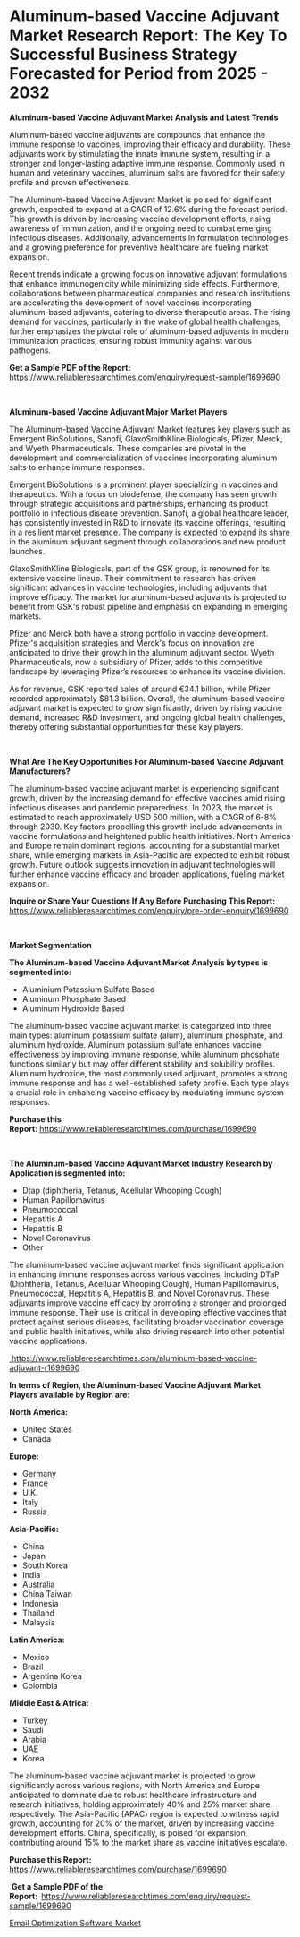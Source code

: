 <p><h1>Aluminum-based Vaccine Adjuvant Market Research Report: The Key To Successful Business Strategy Forecasted for Period from 2025 - 2032</h1></p><p><strong>Aluminum-based Vaccine Adjuvant Market Analysis and Latest Trends</strong></p>
<p><p>Aluminum-based vaccine adjuvants are compounds that enhance the immune response to vaccines, improving their efficacy and durability. These adjuvants work by stimulating the innate immune system, resulting in a stronger and longer-lasting adaptive immune response. Commonly used in human and veterinary vaccines, aluminum salts are favored for their safety profile and proven effectiveness.</p><p>The Aluminum-based Vaccine Adjuvant Market is poised for significant growth, expected to expand at a CAGR of 12.6% during the forecast period. This growth is driven by increasing vaccine development efforts, rising awareness of immunization, and the ongoing need to combat emerging infectious diseases. Additionally, advancements in formulation technologies and a growing preference for preventive healthcare are fueling market expansion.</p><p>Recent trends indicate a growing focus on innovative adjuvant formulations that enhance immunogenicity while minimizing side effects. Furthermore, collaborations between pharmaceutical companies and research institutions are accelerating the development of novel vaccines incorporating aluminum-based adjuvants, catering to diverse therapeutic areas. The rising demand for vaccines, particularly in the wake of global health challenges, further emphasizes the pivotal role of aluminum-based adjuvants in modern immunization practices, ensuring robust immunity against various pathogens.</p></p>
<p><strong>Get a Sample PDF of the Report:&nbsp;</strong> <a href="https://www.reliableresearchtimes.com/enquiry/request-sample/1699690?utm_campaign=3518&utm_medium=2&utm_source=Github&utm_content=ia&utm_term=27032025&utm_id=aluminum-based-vaccine-adjuvant">https://www.reliableresearchtimes.com/enquiry/request-sample/1699690</a></p>
<p>&nbsp;</p>
<p><strong>Aluminum-based Vaccine Adjuvant Major Market Players</strong></p>
<p><p>The Aluminum-based Vaccine Adjuvant Market features key players such as Emergent BioSolutions, Sanofi, GlaxoSmithKline Biologicals, Pfizer, Merck, and Wyeth Pharmaceuticals. These companies are pivotal in the development and commercialization of vaccines incorporating aluminum salts to enhance immune responses.</p><p>Emergent BioSolutions is a prominent player specializing in vaccines and therapeutics. With a focus on biodefense, the company has seen growth through strategic acquisitions and partnerships, enhancing its product portfolio in infectious disease prevention. Sanofi, a global healthcare leader, has consistently invested in R&D to innovate its vaccine offerings, resulting in a resilient market presence. The company is expected to expand its share in the aluminum adjuvant segment through collaborations and new product launches.</p><p>GlaxoSmithKline Biologicals, part of the GSK group, is renowned for its extensive vaccine lineup. Their commitment to research has driven significant advances in vaccine technologies, including adjuvants that improve efficacy. The market for aluminum-based adjuvants is projected to benefit from GSK's robust pipeline and emphasis on expanding in emerging markets.</p><p>Pfizer and Merck both have a strong portfolio in vaccine development. Pfizer's acquisition strategies and Merck's focus on innovation are anticipated to drive their growth in the aluminum adjuvant sector. Wyeth Pharmaceuticals, now a subsidiary of Pfizer, adds to this competitive landscape by leveraging Pfizer’s resources to enhance its vaccine division.</p><p>As for revenue, GSK reported sales of around €34.1 billion, while Pfizer recorded approximately $81.3 billion. Overall, the aluminum-based vaccine adjuvant market is expected to grow significantly, driven by rising vaccine demand, increased R&D investment, and ongoing global health challenges, thereby offering substantial opportunities for these key players.</p></p>
<p>&nbsp;</p>
<p><strong>What Are The Key Opportunities For Aluminum-based Vaccine Adjuvant Manufacturers?</strong></p>
<p><p>The aluminum-based vaccine adjuvant market is experiencing significant growth, driven by the increasing demand for effective vaccines amid rising infectious diseases and pandemic preparedness. In 2023, the market is estimated to reach approximately USD 500 million, with a CAGR of 6-8% through 2030. Key factors propelling this growth include advancements in vaccine formulations and heightened public health initiatives. North America and Europe remain dominant regions, accounting for a substantial market share, while emerging markets in Asia-Pacific are expected to exhibit robust growth. Future outlook suggests innovation in adjuvant technologies will further enhance vaccine efficacy and broaden applications, fueling market expansion.</p></p>
<p><strong>Inquire or Share Your Questions If Any Before Purchasing This Report:</strong> <a href="https://www.reliableresearchtimes.com/enquiry/pre-order-enquiry/1699690?utm_campaign=3518&utm_medium=2&utm_source=Github&utm_content=ia&utm_term=27032025&utm_id=aluminum-based-vaccine-adjuvant">https://www.reliableresearchtimes.com/enquiry/pre-order-enquiry/1699690</a></p>
<p>&nbsp;</p>
<p><strong>Market Segmentation</strong></p>
<p><strong>The Aluminum-based Vaccine Adjuvant Market Analysis by types is segmented into:</strong></p>
<p><ul><li>Aluminium Potassium Sulfate Based</li><li>Aluminum Phosphate Based</li><li>Aluminum Hydroxide Based</li></ul></p>
<p><p>The aluminum-based vaccine adjuvant market is categorized into three main types: aluminum potassium sulfate (alum), aluminum phosphate, and aluminum hydroxide. Aluminum potassium sulfate enhances vaccine effectiveness by improving immune response, while aluminum phosphate functions similarly but may offer different stability and solubility profiles. Aluminum hydroxide, the most commonly used adjuvant, promotes a strong immune response and has a well-established safety profile. Each type plays a crucial role in enhancing vaccine efficacy by modulating immune system responses.</p></p>
<p><strong>Purchase this Report:&nbsp;</strong><a href="https://www.reliableresearchtimes.com/purchase/1699690?utm_campaign=3518&utm_medium=2&utm_source=Github&utm_content=ia&utm_term=27032025&utm_id=aluminum-based-vaccine-adjuvant">https://www.reliableresearchtimes.com/purchase/1699690</a></p>
<p>&nbsp;</p>
<p><strong>The Aluminum-based Vaccine Adjuvant Market Industry Research by Application is segmented into:</strong></p>
<p><ul><li>Dtap (diphtheria, Tetanus, Acellular Whooping Cough)</li><li>Human Papillomavirus</li><li>Pneumococcal</li><li>Hepatitis A</li><li>Hepatitis B</li><li>Novel Coronavirus</li><li>Other</li></ul></p>
<p><p>The aluminum-based vaccine adjuvant market finds significant application in enhancing immune responses across various vaccines, including DTaP (Diphtheria, Tetanus, Acellular Whooping Cough), Human Papillomavirus, Pneumococcal, Hepatitis A, Hepatitis B, and Novel Coronavirus. These adjuvants improve vaccine efficacy by promoting a stronger and prolonged immune response. Their use is critical in developing effective vaccines that protect against serious diseases, facilitating broader vaccination coverage and public health initiatives, while also driving research into other potential vaccine applications.</p></p>
<p><a href="https://www.reliableresearchtimes.com/aluminum-based-vaccine-adjuvant-r1699690?utm_campaign=3518&utm_medium=2&utm_source=Github&utm_content=ia&utm_term=27032025&utm_id=aluminum-based-vaccine-adjuvant">&nbsp;https://www.reliableresearchtimes.com/aluminum-based-vaccine-adjuvant-r1699690</a></p>
<p><strong>In terms of Region, the Aluminum-based Vaccine Adjuvant Market Players available by Region are:</strong></p>
<p>
    <p> <strong> North America: </strong>
        <ul>
            <li>United States</li>
            <li>Canada</li>
        </ul>
        </p> 
    <p> <strong> Europe: </strong>
        <ul>
            <li>Germany</li>
            <li>France</li>
            <li>U.K.</li>
            <li>Italy</li>
            <li>Russia</li>
        </ul>
        </p> 
    <p> <strong> Asia-Pacific: </strong>
        <ul>
            <li>China</li>
            <li>Japan</li>
            <li>South Korea</li>
            <li>India</li>
            <li>Australia</li>
            <li>China Taiwan</li>
            <li>Indonesia</li>
            <li>Thailand</li>
            <li>Malaysia</li>
        </ul>
        </p> 
    <p> <strong> Latin America: </strong>
        <ul>
            <li>Mexico</li>
            <li>Brazil</li>
            <li>Argentina Korea</li>
            <li>Colombia</li>
        </ul>
        </p> 
    <p> <strong> Middle East & Africa: </strong>
        <ul>
            <li>Turkey</li>
            <li>Saudi</li>
            <li>Arabia</li>
            <li>UAE</li>
            <li>Korea</li>
        </ul>
    </p>
    </p>
<p><p>The aluminum-based vaccine adjuvant market is projected to grow significantly across various regions, with North America and Europe anticipated to dominate due to robust healthcare infrastructure and research initiatives, holding approximately 40% and 25% market share, respectively. The Asia-Pacific (APAC) region is expected to witness rapid growth, accounting for 20% of the market, driven by increasing vaccine development efforts. China, specifically, is poised for expansion, contributing around 15% to the market share as vaccine initiatives escalate.</p></p>
<p><strong>Purchase this Report: </strong><a href="https://www.reliableresearchtimes.com/purchase/1699690?utm_campaign=3518&utm_medium=2&utm_source=Github&utm_content=ia&utm_term=27032025&utm_id=aluminum-based-vaccine-adjuvant">https://www.reliableresearchtimes.com/purchase/1699690</a></p>
<p>&nbsp;<strong>Get a Sample PDF of the Report:&nbsp;&nbsp;</strong><a href="https://www.reliableresearchtimes.com/enquiry/request-sample/1699690?utm_campaign=3518&utm_medium=2&utm_source=Github&utm_content=ia&utm_term=27032025&utm_id=aluminum-based-vaccine-adjuvant">https://www.reliableresearchtimes.com/enquiry/request-sample/1699690</a></p>
<p><strong></strong></p>
<p><p><a href="https://github.com/waverlyam689/Market-Research-Report-List-1/blob/main/email-optimization-software-market.md?utm_campaign=3518&utm_medium=2&utm_source=Github&utm_content=ia&utm_term=27032025&utm_id=aluminum-based-vaccine-adjuvant">Email Optimization Software Market</a></p></p>